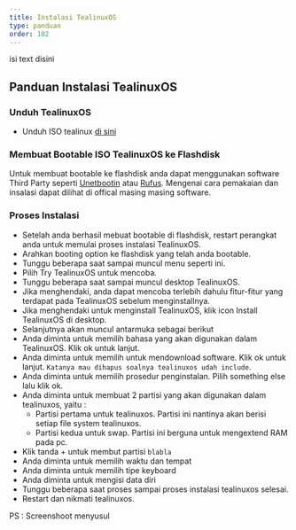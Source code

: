 ```yaml
---
title: Instalasi TealinuxOS
type: panduan
order: 102
---
```


isi text disini

## Panduan Instalasi TealinuxOS

### Unduh TealinuxOS

- Unduh ISO tealinux  [di sini](http://pinguin.dinus.ac.id/iso/tealinuxos/)

### Membuat Bootable ISO TealinuxOS ke Flashdisk
Untuk membuat bootable ke flashdisk anda dapat menggunakan software Third Party seperti [Unetbootin](http://unetbootin.github.io) atau [Rufus](https://rufus.akeo.ie/). Mengenai cara pemakaian dan insalasi dapat dilihat di offical masing masing software.

### Proses Instalasi
- Setelah anda berhasil mebuat bootable di flashdisk, restart perangkat anda untuk memulai proses instalasi TealinuxOS.
- Arahkan booting option ke flashdisk yang telah anda bootable.
- Tunggu beberapa saat sampai muncul menu seperti ini.
- Pilih Try TealinuxOS untuk mencoba.
- Tunggu beberapa saat sampai muncul desktop TealinuxOS.
- Jika menghendaki, anda dapat mencoba terlebih dahulu fitur-fitur yang terdapat pada TealinuxOS sebelum menginstallnya.
- Jika menghendaki untuk menginstall TealinuxOS, klik icon Install TealinuxOS di desktop.
- Selanjutnya akan muncul antarmuka sebagai berikut
- Anda diminta untuk memilih bahasa yang akan digunakan dalam TealinuxOS. Klik ok untuk lanjut.
- Anda diminta untuk memilih untuk mendownload software. Klik ok untuk lanjut. `Katanya mau dihapus soalnya tealinuxos udah include`.
- Anda diminta untuk memilih prosedur penginstalan. Pilih something else lalu klik ok.
- Anda diminta untuk membuat 2 partisi yang akan digunakan dalam tealinuxos, yaitu :
  - Partisi pertama untuk tealinuxos.
    Partisi ini nantinya akan berisi setiap file system tealinuxos.
  - Partisi kedua untuk swap.
    Partisi ini berguna untuk mengextend RAM pada pc.
- Klik tanda + untuk membut partisi
  `blabla`
- Anda diminta untuk memilih waktu dan tempat
- Anda diminta untuk memilih tipe keyboard
- Anda diminta untuk mengisi data diri
- Tunggu beberapa saat proses sampai proses instalasi tealinuxos selesai.
- Restart dan nikmati tealinuxos.

PS : Screenshoot menyusul
